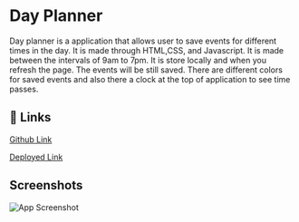 
# Day Planner
Day planner is a application that allows user to save events for different times in the day. It is made through HTML,CSS, and Javascript. It is made between the intervals of 9am to 7pm. It is store locally and when you refresh the page. The events will be still saved. There are different colors for saved events and also there a clock at the top of application to see time passes.
## 🔗 Links
[Github Link](https://github.com/EagleLe/5-Day-Planner)

[Deployed Link](https://eaglele.github.io/5-Day-Planner/)


  
## Screenshots

![App Screenshot](https://via.placeholder.com/468x300?text=App+Screenshot+Here)

  